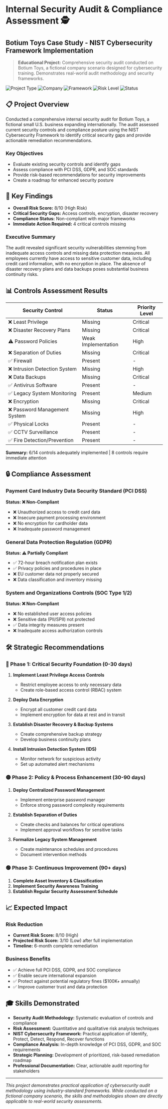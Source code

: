 # Internal Security Audit & Compliance Assessment 🕵️
## Botium Toys Case Study - NIST Cybersecurity Framework Implementation

> **Educational Project:** Comprehensive security audit conducted on Botium Toys, a fictional company scenario designed for cybersecurity training. Demonstrates real-world audit methodology and security frameworks.

![Project Type](https://img.shields.io/badge/Project%20Type-Educational%20Case%20Study-blue)
![Company](https://img.shields.io/badge/Company-Fictional%20(Botium%20Toys)-orange)
![Framework](https://img.shields.io/badge/Framework-NIST%20CSF2.0-green)
![Risk Level](https://img.shields.io/badge/Risk%20Level-High%20(8/10)-red)
![Status](https://img.shields.io/badge/Status-Complete-brightgreen)

## 📋 Project Overview

Conducted a comprehensive internal security audit for Botium Toys, a fictional small U.S. business expanding internationally. The audit assessed current security controls and compliance posture using the NIST Cybersecurity Framework to identify critical security gaps and provide actionable remediation recommendations.

### Key Objectives
- Evaluate existing security controls and identify gaps
- Assess compliance with PCI DSS, GDPR, and SOC standards
- Provide risk-based recommendations for security improvements
- Create a roadmap for enhanced security posture

## 🎯 Key Findings

- **Overall Risk Score:** 8/10 (High Risk)
- **Critical Security Gaps:** Access controls, encryption, disaster recovery
- **Compliance Status:** Non-compliant with major frameworks
- **Immediate Action Required:** 4 critical controls missing

### Executive Summary
The audit revealed significant security vulnerabilities stemming from inadequate access controls and missing data protection measures. All employees currently have access to sensitive customer data, including credit card information, with no encryption in place. The absence of disaster recovery plans and data backups poses substantial business continuity risks.

## 📊 Controls Assessment Results

| Security Control | Status | Priority Level |
|------------------|---------|---------------|
| ❌ Least Privilege | Missing | Critical |
| ❌ Disaster Recovery Plans | Missing | Critical |
| ⚠️ Password Policies | Weak Implementation | High |
| ❌ Separation of Duties | Missing | Critical |
| ✅ Firewall | Present | - |
| ❌ Intrusion Detection System | Missing | High |
| ❌ Data Backups | Missing | Critical |
| ✅ Antivirus Software | Present | - |
| ✅ Legacy System Monitoring | Present | Medium |
| ❌ Encryption | Missing | Critical |
| ❌ Password Management System | Missing | High |
| ✅ Physical Locks | Present | - |
| ✅ CCTV Surveillance | Present | - |
| ✅ Fire Detection/Prevention | Present | - |

**Summary:** 6/14 controls adequately implemented | 8 controls require immediate attention

## 🔒 Compliance Assessment

### Payment Card Industry Data Security Standard (PCI DSS)
**Status: ❌ Non-Compliant**
- ❌ Unauthorized access to credit card data
- ❌ Insecure payment processing environment
- ❌ No encryption for cardholder data
- ❌ Inadequate password management

### General Data Protection Regulation (GDPR)  
**Status: ⚠️ Partially Compliant**
- ✅ 72-hour breach notification plan exists
- ✅ Privacy policies and procedures in place
- ❌ EU customer data not properly secured
- ❌ Data classification and inventory missing

### System and Organizations Controls (SOC Type 1/2)
**Status: ❌ Non-Compliant**
- ❌ No established user access policies
- ❌ Sensitive data (PII/SPII) not protected
- ✅ Data integrity measures present
- ❌ Inadequate access authorization controls

## 🛠️ Strategic Recommendations

### 🔴 Phase 1: Critical Security Foundation (0-30 days)
1. **Implement Least Privilege Access Controls**
   - Restrict employee access to only necessary data
   - Create role-based access control (RBAC) system
   
2. **Deploy Data Encryption**
   - Encrypt all customer credit card data
   - Implement encryption for data at rest and in transit
   
3. **Establish Disaster Recovery & Backup Systems**
   - Create comprehensive backup strategy
   - Develop business continuity plans
   
4. **Install Intrusion Detection System (IDS)**
   - Monitor network for suspicious activity
   - Set up automated alert mechanisms

### 🟡 Phase 2: Policy & Process Enhancement (30-90 days)
1. **Deploy Centralized Password Management**
   - Implement enterprise password manager
   - Enforce strong password complexity requirements
   
2. **Establish Separation of Duties**
   - Create checks and balances for critical operations
   - Implement approval workflows for sensitive tasks

3. **Formalize Legacy System Management**
   - Create maintenance schedules and procedures
   - Document intervention methods

### 🟢 Phase 3: Continuous Improvement (90+ days)
1. **Complete Asset Inventory & Classification**
2. **Implement Security Awareness Training**
3. **Establish Regular Security Assessment Schedule**

## 📈 Expected Impact

### Risk Reduction
- **Current Risk Score:** 8/10 (High)
- **Projected Risk Score:** 3/10 (Low) after full implementation
- **Timeline:** 6-month complete remediation

### Business Benefits
- ✅ Achieve full PCI DSS, GDPR, and SOC compliance
- ✅ Enable secure international expansion
- ✅ Protect against potential regulatory fines ($100K+ annually)
- ✅ Improve customer trust and data protection

## 🎓 Skills Demonstrated

- **Security Audit Methodology:** Systematic evaluation of controls and compliance
- **Risk Assessment:** Quantitative and qualitative risk analysis techniques
- **NIST Cybersecurity Framework:** Practical application of Identify, Protect, Detect, Respond, Recover functions
- **Compliance Analysis:** In-depth knowledge of PCI DSS, GDPR, and SOC requirements
- **Strategic Planning:** Development of prioritized, risk-based remediation roadmap
- **Professional Documentation:** Clear, actionable audit reporting for stakeholders

---

*This project demonstrates practical application of cybersecurity audit methodology using industry-standard frameworks. While conducted on a fictional company scenario, the skills and methodologies shown are directly applicable to real-world security assessments.*

